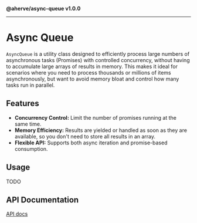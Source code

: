 **@aherve/async-queue v1.0.0**

***

# Async Queue

`AsyncQueue` is a utility class designed to efficiently process large numbers of asynchronous tasks (Promises) with controlled concurrency, without having to accumulate large arrays of results in memory. This makes it ideal for scenarios where you need to process thousands or millions of items asynchronously, but want to avoid memory bloat and control how many tasks run in parallel.

## Features

- **Concurrency Control:** Limit the number of promises running at the same time.
- **Memory Efficiency:** Results are yielded or handled as soon as they are available, so you don't need to store all results in an array.
- **Flexible API:** Supports both async iteration and promise-based consumption.

## Usage

TODO

## API Documentation

[API docs](_media/globals.md)
